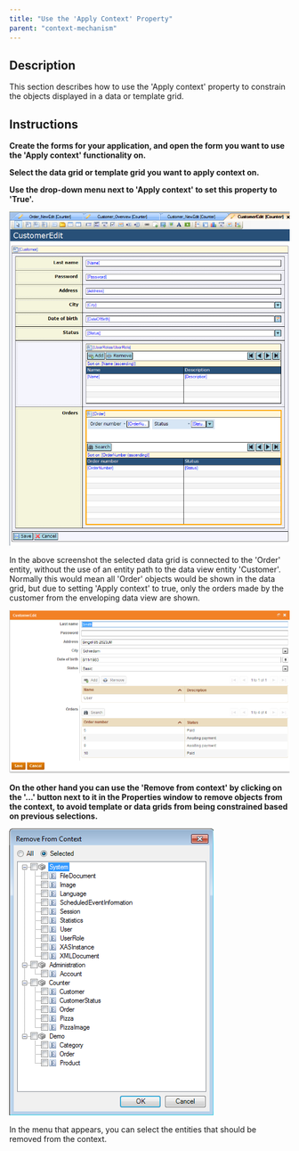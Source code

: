 ```yaml
---
title: "Use the 'Apply Context' Property"
parent: "context-mechanism"
---
```

## Description

This section describes how to use the 'Apply context' property to constrain the objects displayed in a data or template grid.

## Instructions

 **Create the forms for your application, and open the form you want to use the 'Apply context' functionality on.**

 **Select the data grid or template grid you want to apply context on.**

 **Use the drop-down menu next to 'Apply context' to set this property to 'True'.**

![](attachments/2621492/2752774.png)

In the above screenshot the selected data grid is connected to the 'Order' entity, without the use of an entity path to the data view entity 'Customer'. Normally this would mean all 'Order' objects would be shown in the data grid, but due to setting 'Apply context' to true, only the orders made by the customer from the enveloping data view are shown.

![](attachments/2621492/2752777.png)

 **On the other hand you can use the 'Remove from context' by clicking on the '...' button next to it in the Properties window to remove objects from the context, to avoid template or data grids from being constrained based on previous selections.**

![](attachments/2621492/2752776.png)

In the menu that appears, you can select the entities that should be removed from the context.
